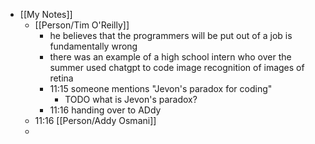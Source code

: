 - [[My Notes]]
	- [[Person/Tim O'Reilly]]
		- he believes that the programmers will be put out of a job is fundamentally wrong
		- there was an example of a high school intern who over the summer used chatgpt to code image recognition of images of retina
		- 11:15 someone mentions "Jevon's paradox for coding"
			- TODO what is Jevon's paradox?
		- 11:16 handing over to ADdy
	- 11:16 [[Person/Addy Osmani]]
	-